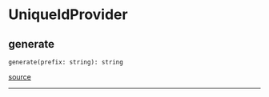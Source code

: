 # UniqueIdProvider

## generate

`generate(prefix: string): string`

[source](https://github.com/wix/react-native-navigation/blob/v2/lib/src/adapters/UniqueIdProvider.ts#L4)

---


